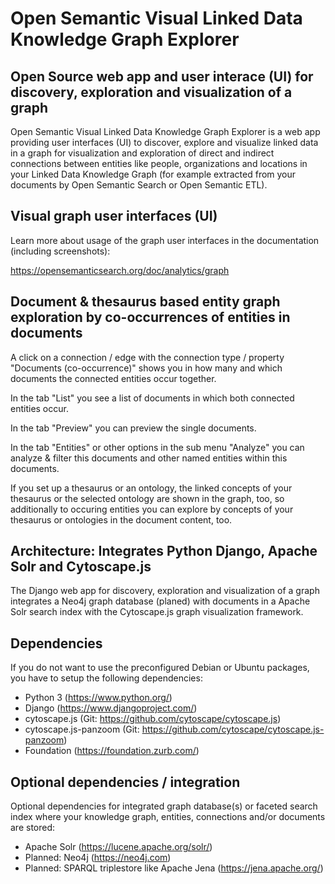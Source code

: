 Open Semantic Visual Linked Data Knowledge Graph Explorer
=========================================================


Open Source web app and user interace (UI) for discovery, exploration and visualization of a graph
--------------------------------------------------------------------------------------------------

Open Semantic Visual Linked Data Knowledge Graph Explorer is a web app providing user interfaces (UI) to discover, explore and visualize linked data in a graph for visualization and exploration of direct and indirect connections between entities like people, organizations and locations in your Linked Data Knowledge Graph (for example extracted from your documents by Open Semantic Search or Open Semantic ETL).


Visual graph user interfaces (UI)
---------------------------------

Learn more about usage of the graph user interfaces in the documentation (including screenshots):

https://opensemanticsearch.org/doc/analytics/graph


Document & thesaurus based entity graph exploration by co-occurrences of entities in documents
----------------------------------------------------------------------------------------------

A click on a connection / edge with the connection type / property "Documents (co-occurrence)" shows you in how many and which documents the connected entities occur together.

In the tab "List" you see a list of documents in which both connected entities occur.

In the tab "Preview" you can preview the single documents.

In the tab "Entities" or other options in the sub menu "Analyze" you can analyze & filter this documents and other named entities within this documents.

If you set up a thesaurus or an ontology, the linked concepts of your thesaurus or the selected ontology are shown in the graph, too, so additionally to occuring entities you can explore by concepts of your thesaurus or ontologies in the document content, too.


Architecture: Integrates Python Django, Apache Solr and Cytoscape.js
--------------------------------------------------------------------

The Django web app for discovery, exploration and visualization of a graph integrates a Neo4j graph database (planed) with documents in a Apache Solr search index with the Cytoscape.js graph visualization framework.


Dependencies
------------

If you do not want to use the preconfigured Debian or Ubuntu packages, you have to setup the following dependencies:

- Python 3 (https://www.python.org/)
- Django (https://www.djangoproject.com/)
- cytoscape.js (Git: https://github.com/cytoscape/cytoscape.js)
- cytoscape.js-panzoom (Git: https://github.com/cytoscape/cytoscape.js-panzoom)
- Foundation (https://foundation.zurb.com/)


Optional dependencies / integration
-----------------------------------

Optional dependencies for integrated graph database(s) or faceted search index where your knowledge graph, entities, connections and/or documents are stored:

- Apache Solr (https://lucene.apache.org/solr/)
- Planned: Neo4j (https://neo4j.com)
- Planned: SPARQL triplestore like Apache Jena (https://jena.apache.org/)
